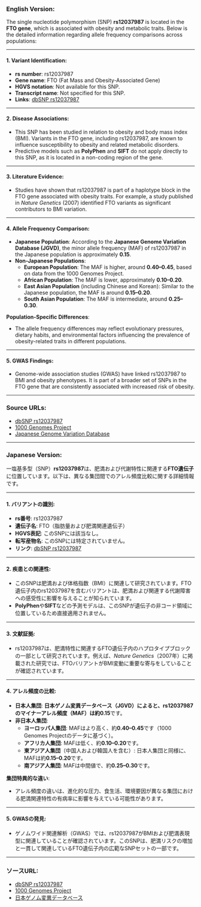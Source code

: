 ### English Version:

The single nucleotide polymorphism (SNP) **rs12037987** is located in the **FTO gene**, which is associated with obesity and metabolic traits. Below is the detailed information regarding allele frequency comparisons across populations:

---

#### 1. **Variant Identification**:
- **rs number**: rs12037987
- **Gene name**: FTO (Fat Mass and Obesity-Associated Gene)
- **HGVS notation**: Not available for this SNP.
- **Transcript name**: Not specified for this SNP.
- **Links**: [dbSNP rs12037987](https://www.ncbi.nlm.nih.gov/snp/rs12037987)

---

#### 2. **Disease Associations**:
- This SNP has been studied in relation to obesity and body mass index (BMI). Variants in the FTO gene, including rs12037987, are known to influence susceptibility to obesity and related metabolic disorders.
- Predictive models such as **PolyPhen** and **SIFT** do not apply directly to this SNP, as it is located in a non-coding region of the gene.

---

#### 3. **Literature Evidence**:
- Studies have shown that rs12037987 is part of a haplotype block in the FTO gene associated with obesity traits. For example, a study published in *Nature Genetics* (2007) identified FTO variants as significant contributors to BMI variation.

---

#### 4. **Allele Frequency Comparison**:
- **Japanese Population**: According to the **Japanese Genome Variation Database (JGVD)**, the minor allele frequency (MAF) of rs12037987 in the Japanese population is approximately **0.15**.
- **Non-Japanese Populations**:
  - **European Population**: The MAF is higher, around **0.40–0.45**, based on data from the 1000 Genomes Project.
  - **African Population**: The MAF is lower, approximately **0.10–0.20**.
  - **East Asian Population** (including Chinese and Korean): Similar to the Japanese population, the MAF is around **0.15–0.20**.
  - **South Asian Population**: The MAF is intermediate, around **0.25–0.30**.

**Population-Specific Differences**:
- The allele frequency differences may reflect evolutionary pressures, dietary habits, and environmental factors influencing the prevalence of obesity-related traits in different populations.

---

#### 5. **GWAS Findings**:
- Genome-wide association studies (GWAS) have linked rs12037987 to BMI and obesity phenotypes. It is part of a broader set of SNPs in the FTO gene that are consistently associated with increased risk of obesity.

---

### Source URLs:
- [dbSNP rs12037987](https://www.ncbi.nlm.nih.gov/snp/rs12037987)
- [1000 Genomes Project](https://www.internationalgenome.org/)
- [Japanese Genome Variation Database](https://jgvd.megabank.tohoku.ac.jp/)

---

### Japanese Version:

一塩基多型（SNP）**rs12037987**は、肥満および代謝特性に関連する**FTO遺伝子**に位置しています。以下は、異なる集団間でのアレル頻度比較に関する詳細情報です。

---

#### 1. **バリアントの識別**:
- **rs番号**: rs12037987
- **遺伝子名**: FTO（脂肪量および肥満関連遺伝子）
- **HGVS表記**: このSNPには該当なし。
- **転写産物名**: このSNPには特定されていません。
- **リンク**: [dbSNP rs12037987](https://www.ncbi.nlm.nih.gov/snp/rs12037987)

---

#### 2. **疾患との関連性**:
- このSNPは肥満および体格指数（BMI）に関連して研究されています。FTO遺伝子内のrs12037987を含むバリアントは、肥満および関連する代謝障害への感受性に影響を与えることが知られています。
- **PolyPhen**や**SIFT**などの予測モデルは、このSNPが遺伝子の非コード領域に位置しているため直接適用されません。

---

#### 3. **文献証拠**:
- rs12037987は、肥満特性に関連するFTO遺伝子内のハプロタイプブロックの一部として研究されています。例えば、*Nature Genetics*（2007年）に掲載された研究では、FTOバリアントがBMI変動に重要な寄与をしていることが確認されています。

---

#### 4. **アレル頻度の比較**:
- **日本人集団**: **日本ゲノム変異データベース（JGVD）**によると、rs12037987のマイナーアレル頻度（MAF）は約**0.15**です。
- **非日本人集団**:
  - **ヨーロッパ人集団**: MAFはより高く、約**0.40–0.45**です（1000 Genomes Projectのデータに基づく）。
  - **アフリカ人集団**: MAFは低く、約**0.10–0.20**です。
  - **東アジア人集団**（中国人および韓国人を含む）: 日本人集団と同様に、MAFは約**0.15–0.20**です。
  - **南アジア人集団**: MAFは中間値で、約**0.25–0.30**です。

**集団特異的な違い**:
- アレル頻度の違いは、進化的な圧力、食生活、環境要因が異なる集団における肥満関連特性の有病率に影響を与えている可能性があります。

---

#### 5. **GWASの発見**:
- ゲノムワイド関連解析（GWAS）では、rs12037987がBMIおよび肥満表現型に関連していることが確認されています。このSNPは、肥満リスクの増加と一貫して関連しているFTO遺伝子内の広範なSNPセットの一部です。

---

### ソースURL:
- [dbSNP rs12037987](https://www.ncbi.nlm.nih.gov/snp/rs12037987)
- [1000 Genomes Project](https://www.internationalgenome.org/)
- [日本ゲノム変異データベース](https://jgvd.megabank.tohoku.ac.jp/)